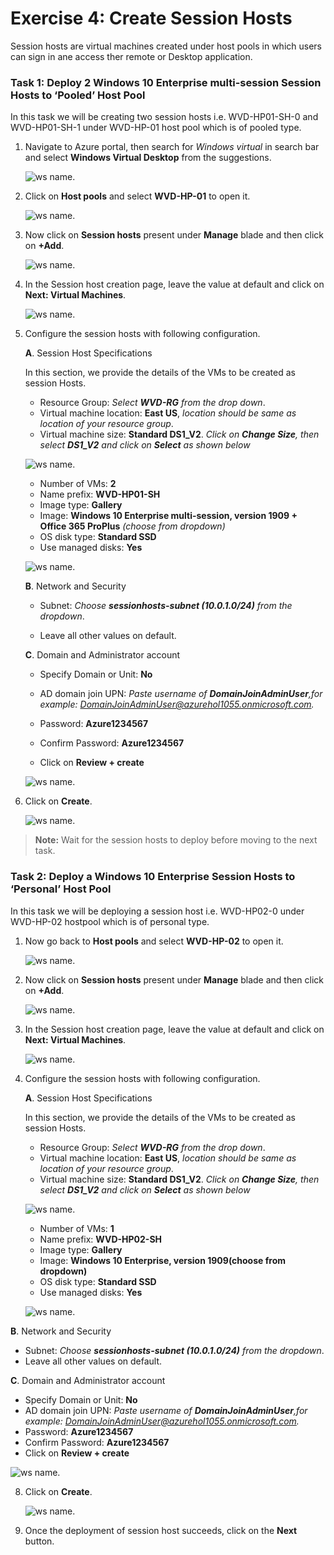 # Exercise 4: Create Session Hosts

Session hosts are virtual machines created under host pools in which users can sign in ane access ther remote or Desktop application.


### **Task 1: Deploy 2 Windows 10 Enterprise multi-session Session Hosts to ‘Pooled’ Host Pool**

In this task we will be creating two session hosts i.e. WVD-HP01-SH-0 and WVD-HP01-SH-1 under WVD-HP-01 host pool which is of pooled type.

1. Navigate to Azure portal, then search for *Windows virtual* in search bar and select **Windows Virtual Desktop** from the suggestions.

   ![ws name.](media/a109.png)
     
2. Click on **Host pools** and select **WVD-HP-01** to open it.

   ![ws name.](media/a5.png)
     
3. Now click on **Session hosts** present under **Manage** blade and then click on **+Add**.

   ![ws name.](media/a6.png)
    
4. In the Session host creation page, leave the value at default and click on **Next: Virtual Machines**.

   ![ws name.](media/a7.png)
  
5. Configure the session hosts with following configuration.

   **A**. Session Host Specifications

     In this section, we provide the details of the VMs to be created as session Hosts.    

     - Resource Group: *Select **WVD-RG** from the drop down*.
     - Virtual machine location: **East US**, *location should be same as location of your resource group*.
     - Virtual machine size: **Standard DS1_V2**. *Click on **Change Size**, then select **DS1_V2** and click on **Select** as shown below*
   
   ![ws name.](media/wvd35.png)

     - Number of VMs: **2**   
     - Name prefix: **WVD-HP01-SH** 
     - Image type: **Gallery**
     - Image: **Windows 10 Enterprise multi-session, version 1909 + Office 365 ProPlus** *(choose from dropdown)* 
     - OS disk type: **Standard SSD**
     - Use managed disks: **Yes**
   
   ![ws name.](media/a8.png)
     
   
   **B**. Network and Security
   
     - Subnet: *Choose **sessionhosts-subnet (10.0.1.0/24)** from the dropdown*.  
     
     - Leave all other values on default.
 
   **C**. Domain and Administrator account 
 
     - Specify Domain or Unit: **No**
     
     - AD domain join UPN: *Paste username of **DomainJoinAdminUser**,for example: DomainJoinAdminUser@azurehol1055.onmicrosoft.com.*
     
     - Password: **Azure1234567**
     
     - Confirm Password: **Azure1234567** 
     
     - Click on **Review + create**

   ![ws name.](media/a9.png)   
   
6. Click on **Create**.

   ![ws name.](media/a10.png)
   
> **Note:** Wait for the session hosts to deploy before moving to the next task.
   
  
### **Task 2: Deploy a Windows 10 Enterprise Session Hosts to ‘Personal’ Host Pool**

In this task we will be deploying a session host i.e. WVD-HP02-0 under WVD-HP-02 hostpool which is of personal type.


1. Now go back to **Host pools** and select **WVD-HP-02** to open it.

   ![ws name.](media/a11.png)
  
2. Now click on **Session hosts** present under **Manage** blade and then click on **+Add**.

   ![ws name.](media/a12.png)
    
3. In the Session host creation page, leave the value at default and click on **Next: Virtual Machines**.

   ![ws name.](media/a13.png)
 
4. Configure the session hosts with following configuration.

   **A**. Session Host Specifications

    In this section, we provide the details of the VMs to be created as session Hosts. 
   
     - Resource Group: *Select **WVD-RG** from the drop down*.
     - Virtual machine location: **East US**, *location should be same as location of your resource group*.
     - Virtual machine size: **Standard DS1_V2**. *Click on **Change Size**, then select **DS1_V2** and click on **Select** as shown below*
   
   ![ws name.](media/wvd35.png)
      
     - Number of VMs: **1**    
     - Name prefix: **WVD-HP02-SH**
     - Image type: **Gallery**
     - Image: **Windows 10 Enterprise, version 1909(choose from dropdown)** 
     - OS disk type: **Standard SSD**
     - Use managed disks: **Yes** 
   
   ![ws name.](media/a14.png)

  **B**. Network and Security 
   - Subnet: *Choose **sessionhosts-subnet (10.0.1.0/24)** from the dropdown*.     
   - Leave all other values on default.
    
  **C**. Domain and Administrator account 

   - Specify Domain or Unit: **No** 
   - AD domain join UPN: *Paste username of **DomainJoinAdminUser**,for example: DomainJoinAdminUser@azurehol1055.onmicrosoft.com.*
   - Password: **Azure1234567**
   - Confirm Password: **Azure1234567**   
   - Click on **Review + create**
    
   ![ws name.](media/a15.png)
  
8. Click on **Create**.

   ![ws name.](media/a16.png)

9. Once the deployment of session host succeeds, click on the **Next** button.
